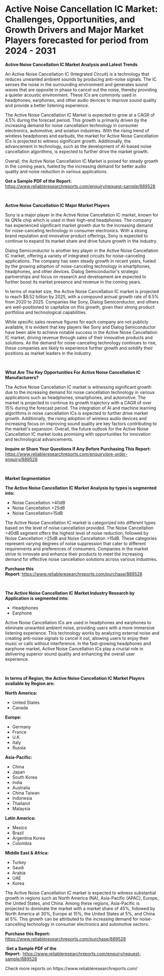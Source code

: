 <p><h1>Active Noise Cancellation IC Market: Challenges, Opportunities, and Growth Drivers and Major Market Players forecasted for period from 2024 - 2031</h1></p><p><strong>Active Noise Cancellation IC Market Analysis and Latest Trends</strong></p>
<p><p>An Active Noise Cancellation IC (Integrated Circuit) is a technology that reduces unwanted ambient sounds by producing anti-noise signals. The IC senses the noise in the surrounding environment and generates sound waves that are opposite in phase to cancel out the noise, thereby providing a quieter acoustic environment. These ICs are commonly used in headphones, earphones, and other audio devices to improve sound quality and provide a better listening experience.</p><p>The Active Noise Cancellation IC Market is expected to grow at a CAGR of 4.5% during the forecast period. This growth is primarily driven by the increasing demand for noise cancellation technology in consumer electronics, automotive, and aviation industries. With the rising trend of wireless headphones and earbuds, the market for Active Noise Cancellation ICs is projected to witness significant growth. Additionally, the advancement in technology, such as the development of AI-based noise cancellation algorithms, is expected to further drive the market growth.</p><p>Overall, the Active Noise Cancellation IC Market is poised for steady growth in the coming years, fueled by the increasing demand for better audio quality and noise reduction in various applications.</p></p>
<p><strong>Get a Sample PDF of the Report:&nbsp;</strong> <a href="https://www.reliableresearchreports.com/enquiry/request-sample/889528">https://www.reliableresearchreports.com/enquiry/request-sample/889528</a></p>
<p>&nbsp;</p>
<p><strong>Active Noise Cancellation IC Major Market Players</strong></p>
<p><p>Sony is a major player in the Active Noise Cancellation IC market, known for its QN1e chip which is used in their high-end headphones. The company has experienced significant market growth due to the increasing demand for noise-canceling technology in consumer electronics. With a strong brand reputation and innovative product offerings, Sony is expected to continue to expand its market share and drive future growth in the industry.</p><p>Dialog Semiconductor is another key player in the Active Noise Cancellation IC market, offering a variety of integrated circuits for noise-canceling applications. The company has seen steady growth in recent years, fueled by the growing adoption of noise-canceling technology in smartphones, headphones, and other devices. Dialog Semiconductor's strategic partnerships and focus on research and development are expected to further boost its market presence and revenue in the coming years.</p><p>In terms of market size, the Active Noise Cancellation IC market is projected to reach $9.52 billion by 2025, with a compound annual growth rate of 6.5% from 2020 to 2025. Companies like Sony, Dialog Semiconductor, and others are well-positioned to capitalize on this growth, given their strong product portfolios and technological capabilities.</p><p>While specific sales revenue figures for each company are not publicly available, it is evident that key players like Sony and Dialog Semiconductor have been able to achieve notable success in the Active Noise Cancellation IC market, driving revenue through sales of their innovative products and solutions. As the demand for noise-canceling technology continues to rise, these companies are likely to experience further growth and solidify their positions as market leaders in the industry.</p></p>
<p>&nbsp;</p>
<p><strong>What Are The Key Opportunities For Active Noise Cancellation IC Manufacturers?</strong></p>
<p><p>The Active Noise Cancellation IC market is witnessing significant growth due to the increasing demand for noise cancellation technology in various applications such as headphones, smartphones, and automotive. The market is projected to continue its growth trajectory with a CAGR of over 15% during the forecast period. The integration of AI and machine learning algorithms in noise cancellation ICs is expected to further drive market growth. Additionally, the rising adoption of wireless audio devices and increasing focus on improving sound quality are key factors contributing to the market's expansion. Overall, the future outlook for the Active Noise Cancellation IC market looks promising with opportunities for innovation and technological advancements.</p></p>
<p><strong>Inquire or Share Your Questions If Any Before Purchasing This Report:</strong> <a href="https://www.reliableresearchreports.com/enquiry/pre-order-enquiry/889528">https://www.reliableresearchreports.com/enquiry/pre-order-enquiry/889528</a></p>
<p>&nbsp;</p>
<p><strong>Market Segmentation</strong></p>
<p><strong>The Active Noise Cancellation IC Market Analysis by types is segmented into:</strong></p>
<p><ul><li>Noise Cancellation >40dB</li><li>Noise Cancellation >25dB</li><li>Noise Cancellation>15dB</li></ul></p>
<p><p>The Active Noise Cancellation IC market is categorized into different types based on the level of noise cancellation provided. The Noise Cancellation >40dB segment offers the highest level of noise reduction, followed by Noise Cancellation >25dB and Noise Cancellation >15dB. These categories represent varying degrees of noise suppression that cater to different requirements and preferences of consumers. Companies in the market strive to innovate and enhance their products to meet the increasing demand for effective noise cancellation solutions across various industries.</p></p>
<p><strong>Purchase this Report:&nbsp;</strong><a href="https://www.reliableresearchreports.com/purchase/889528">https://www.reliableresearchreports.com/purchase/889528</a></p>
<p>&nbsp;</p>
<p><strong>The Active Noise Cancellation IC Market Industry Research by Application is segmented into:</strong></p>
<p><ul><li>Headphones</li><li>Earphone</li></ul></p>
<p><p>Active Noise Cancellation ICs are used in headphones and earphones to eliminate unwanted ambient noise, providing users with a more immersive listening experience. This technology works by analyzing external noise and creating anti-noise signals to cancel it out, allowing users to enjoy their music or calls without interference. In the fast-growing headphones and earphone market, Active Noise Cancellation ICs play a crucial role in delivering superior sound quality and enhancing the overall user experience.</p></p>
<p>&nbsp;</p>
<p><strong>In terms of Region, the Active Noise Cancellation IC Market Players available by Region are:</strong></p>
<p>
    <p> <strong> North America: </strong>
        <ul>
            <li>United States</li>
            <li>Canada</li>
        </ul>
        </p> 
    <p> <strong> Europe: </strong>
        <ul>
            <li>Germany</li>
            <li>France</li>
            <li>U.K.</li>
            <li>Italy</li>
            <li>Russia</li>
        </ul>
        </p> 
    <p> <strong> Asia-Pacific: </strong>
        <ul>
            <li>China</li>
            <li>Japan</li>
            <li>South Korea</li>
            <li>India</li>
            <li>Australia</li>
            <li>China Taiwan</li>
            <li>Indonesia</li>
            <li>Thailand</li>
            <li>Malaysia</li>
        </ul>
        </p> 
    <p> <strong> Latin America: </strong>
        <ul>
            <li>Mexico</li>
            <li>Brazil</li>
            <li>Argentina Korea</li>
            <li>Colombia</li>
        </ul>
        </p> 
    <p> <strong> Middle East & Africa: </strong>
        <ul>
            <li>Turkey</li>
            <li>Saudi</li>
            <li>Arabia</li>
            <li>UAE</li>
            <li>Korea</li>
        </ul>
    </p>
    </p>
<p><p>The Active Noise Cancellation IC market is expected to witness substantial growth in regions such as North America (NA), Asia-Pacific (APAC), Europe, the United States, and China. Among these regions, Asia-Pacific is projected to dominate the market with a market share of 45%, followed by North America at 30%, Europe at 15%, the United States at 5%, and China at 5%. This growth can be attributed to the increasing demand for noise-cancelling technology in consumer electronics and automotive sectors.</p></p>
<p><strong>Purchase this Report: </strong><a href="https://www.reliableresearchreports.com/purchase/889528">https://www.reliableresearchreports.com/purchase/889528</a></p>
<p>&nbsp;<strong>Get a Sample PDF of the Report:&nbsp;&nbsp;</strong><a href="https://www.reliableresearchreports.com/enquiry/request-sample/889528">https://www.reliableresearchreports.com/enquiry/request-sample/889528</a></p>
<p><strong></strong></p>
<p>Check more reports on https://www.reliableresearchreports.com/</p>